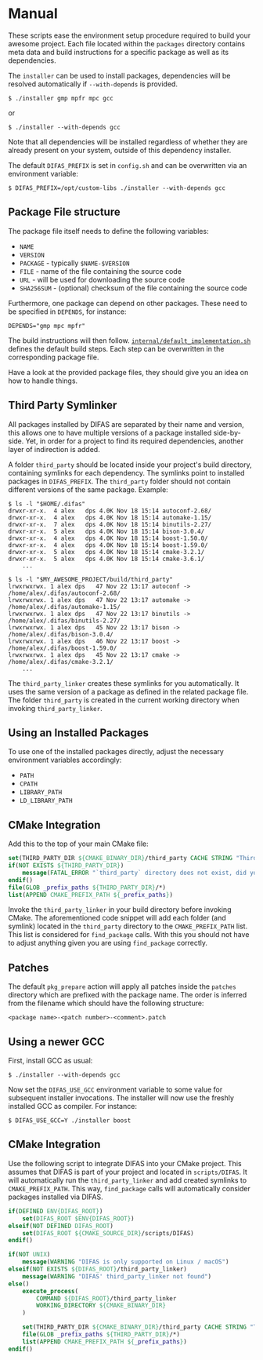 # Manual

These scripts ease the environment setup procedure required to build your awesome project.
Each file located within the `packages` directory contains meta data and build instructions for a specific package as well as its dependencies.

The `installer` can be used to install packages, dependencies will be resolved automatically if `--with-depends` is provided.

    $ ./installer gmp mpfr mpc gcc

or

    $ ./installer --with-depends gcc

Note that all dependencies will be installed regardless of whether they are already present on your system, outside of this dependency installer.

The default `DIFAS_PREFIX` is set in `config.sh` and can be overwritten via an environment variable:

    $ DIFAS_PREFIX=/opt/custom-libs ./installer --with-depends gcc

## Package File structure

The package file itself needs to define the following variables:

- `NAME`
- `VERSION`
- `PACKAGE` - typically `$NAME-$VERSION`
- `FILE` - name of the file containing the source code
- `URL` - will be used for downloading the source code
- `SHA256SUM` - (optional) checksum of the file containing the source code

Furthermore, one package can depend on other packages.
These need to be specified in `DEPENDS`, for instance:

    DEPENDS="gmp mpc mpfr"

The build instructions will then follow.
[`internal/default_implementation.sh`](internal/default_implementation.sh) defines the default build steps.
Each step can be overwritten in the corresponding package file.

Have a look at the provided package files, they should give you an idea on how to handle things.

## Third Party Symlinker

All packages installed by DIFAS are separated by their name and version, this allows one to have multiple versions of a package installed side-by-side.
Yet, in order for a project to find its required dependencies, another layer of indirection is added.

A folder `third_party` should be located inside your project's build directory, containing symlinks for each dependency.
The symlinks point to installed packages in `DIFAS_PREFIX`.
The `third_party` folder should not contain different versions of the same package.
Example:

    $ ls -l "$HOME/.difas"
    drwxr-xr-x.  4 alex   dps 4.0K Nov 18 15:14 autoconf-2.68/
    drwxr-xr-x.  4 alex   dps 4.0K Nov 18 15:14 automake-1.15/
    drwxr-xr-x.  7 alex   dps 4.0K Nov 18 15:14 binutils-2.27/
    drwxr-xr-x.  5 alex   dps 4.0K Nov 18 15:14 bison-3.0.4/
    drwxr-xr-x.  4 alex   dps 4.0K Nov 18 15:14 boost-1.50.0/
    drwxr-xr-x.  4 alex   dps 4.0K Nov 18 15:14 boost-1.59.0/
    drwxr-xr-x.  5 alex   dps 4.0K Nov 18 15:14 cmake-3.2.1/
    drwxr-xr-x.  5 alex   dps 4.0K Nov 18 15:14 cmake-3.6.1/
        ...

    $ ls -l "$MY_AWESOME_PROJECT/build/third_party"
    lrwxrwxrwx. 1 alex dps   47 Nov 22 13:17 autoconf -> /home/alex/.difas/autoconf-2.68/
    lrwxrwxrwx. 1 alex dps   47 Nov 22 13:17 automake -> /home/alex/.difas/automake-1.15/
    lrwxrwxrwx. 1 alex dps   47 Nov 22 13:17 binutils -> /home/alex/.difas/binutils-2.27/
    lrwxrwxrwx. 1 alex dps   45 Nov 22 13:17 bison -> /home/alex/.difas/bison-3.0.4/
    lrwxrwxrwx. 1 alex dps   46 Nov 22 13:17 boost -> /home/alex/.difas/boost-1.59.0/
    lrwxrwxrwx. 1 alex dps   45 Nov 22 13:17 cmake -> /home/alex/.difas/cmake-3.2.1/
        ...

The `third_party_linker` creates these symlinks for you automatically.
It uses the same version of a package as defined in the related package file.
The folder `third_party` is created in the current working directory when invoking `third_party_linker`.

## Using an Installed Packages

To use one of the installed packages directly, adjust the necessary environment variables accordingly:

- `PATH`
- `CPATH`
- `LIBRARY_PATH`
- `LD_LIBRARY_PATH`

## CMake Integration

Add this to the top of your main CMake file:

```cmake
set(THIRD_PARTY_DIR ${CMAKE_BINARY_DIR}/third_party CACHE STRING "Third Party Directory")
if(NOT EXISTS ${THIRD_PARTY_DIR})
	message(FATAL_ERROR "`third_party` directory does not exist, did you run `third_party_linker` ?")
endif()
file(GLOB _prefix_paths ${THIRD_PARTY_DIR}/*)
list(APPEND CMAKE_PREFIX_PATH ${_prefix_paths})
```

Invoke the `third_party_linker` in your build directory before invoking CMake.
The aforementioned code snippet will add each folder (and symlink) located in the `third_party` directory to the `CMAKE_PREFIX_PATH` list.
This list is considered for `find_package` calls.
With this you should not have to adjust anything given you are using `find_package` correctly.

## Patches

The default `pkg_prepare` action will apply all patches inside the `patches` directory which are prefixed with the package name.
The order is inferred from the filename which should have the following structure:

    <package name>-<patch number>-<comment>.patch

## Using a newer GCC

First, install GCC as usual:

    $ ./installer --with-depends gcc

Now set the `DIFAS_USE_GCC` environment variable to some value for subsequent installer invocations.
The installer will now use the freshly installed GCC as compiler.
For instance:

    $ DIFAS_USE_GCC=Y ./installer boost

## CMake Integration

Use the following script to integrate DIFAS into your CMake project.
This assumes that DIFAS is part of your project and located in `scripts/DIFAS`.
It will automatically run the `third_party_linker` and add created symlinks to `CMAKE_PREFIX_PATH`.
This way, `find_package` calls will automatically consider packages installed via DIFAS.

```cmake
if(DEFINED ENV{DIFAS_ROOT})
	set(DIFAS_ROOT $ENV{DIFAS_ROOT})
elseif(NOT DEFINED DIFAS_ROOT)
	set(DIFAS_ROOT ${CMAKE_SOURCE_DIR}/scripts/DIFAS)
endif()

if(NOT UNIX)
	message(WARNING "DIFAS is only supported on Linux / macOS")
elseif(NOT EXISTS ${DIFAS_ROOT}/third_party_linker)
	message(WARNING "DIFAS' third_party_linker not found")
else()
	execute_process(
		COMMAND ${DIFAS_ROOT}/third_party_linker
		WORKING_DIRECTORY ${CMAKE_BINARY_DIR}
	)

	set(THIRD_PARTY_DIR ${CMAKE_BINARY_DIR}/third_party CACHE STRING "Third Party Symlink Directory")
	file(GLOB _prefix_paths ${THIRD_PARTY_DIR}/*)
	list(APPEND CMAKE_PREFIX_PATH ${_prefix_paths})
endif()
```
